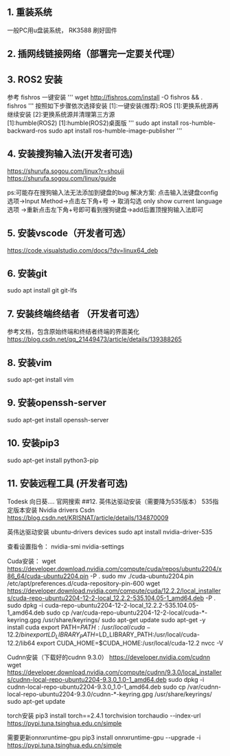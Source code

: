 ## 1. 重装系统 
  一般PC用u盘装系统， RK3588 刷好固件 
## 2. 插网线链接网络（部署完一定要关代理）
## 3. ROS2 安装
参考 fishros 一键安装
'''
wget http://fishros.com/install -O fishros && . fishros
'''
按照如下步骤依次选择安装
[1]:一键安装(推荐):ROS
[1]:更换系统源再继续安装
[2]:更换系统源并清理第三方源  
[1]:humble(ROS2)
[1]:humble(ROS2)桌面版
'''
sudo apt install ros-humble-backward-ros
sudo apt install ros-humble-image-publisher
'''
## 4. 安装搜狗输入法(开发者可选)
https://shurufa.sogou.com/linux?r=shouji 
https://shurufa.sogou.com/linux/guide

ps:可能存在搜狗输入法无法添加到键盘的bug
解决方案: 点击输入法键盘config选项->Input Method->点击左下角+号 -> 取消勾选 only show current language选项 ->重新点击左下角+号即可看到搜狗键盘->add后置顶搜狗输入法即可
## 5. 安装vscode（开发者可选）
https://code.visualstudio.com/docs/?dv=linux64_deb
## 6. 安装git 
sudo apt install git git-lfs
## 7. 安装终端终结者 （开发者可选）
参考文档，包含原始终端和终结者终端的界面美化
https://blog.csdn.net/qq_21449473/article/details/139388265
## 8. 安装vim
sudo apt-get install vim
## 9. 安装openssh-server
sudo apt-get install openssh-server
## 10. 安装pip3
  sudo apt-get install python3-pip
## 11. 安装远程工具 (开发者可选)
Todesk  向日葵....  官网搜索
##12. 英伟达驱动安装（需要降为535版本）
535指定版本安装 Nvidia drivers
Csdn  https://blog.csdn.net/KRISNAT/article/details/134870009

英伟达驱动安装
ubuntu-drivers devices
sudo apt install nvidia-driver-535

查看设置指令：
  nvidia-smi
  nvidia-settings

Cuda安装：
wget https://developer.download.nvidia.com/compute/cuda/repos/ubuntu2204/x86_64/cuda-ubuntu2204.pin -P .
sudo mv ./cuda-ubuntu2204.pin /etc/apt/preferences.d/cuda-repository-pin-600
wget https://developer.download.nvidia.com/compute/cuda/12.2.2/local_installers/cuda-repo-ubuntu2204-12-2-local_12.2.2-535.104.05-1_amd64.deb -P .
sudo dpkg -i cuda-repo-ubuntu2204-12-2-local_12.2.2-535.104.05-1_amd64.deb
sudo cp /var/cuda-repo-ubuntu2204-12-2-local/cuda-*-keyring.gpg /usr/share/keyrings/
sudo apt-get update
sudo apt-get -y install cuda
export PATH=$PATH:/usr/local/cuda-12.2/bin
export LD_LIBRARY_PATH=$LD_LIBRARY_PATH:/usr/local/cuda-12.2/lib64
export CUDA_HOME=$CUDA_HOME:/usr/local/cuda-12.2
nvcc -V

Cudnn安装（下载好的cudnn 9.3.0）
https://developer.nvidia.com/cudnn
wget https://developer.download.nvidia.com/compute/cudnn/9.3.0/local_installers/cudnn-local-repo-ubuntu2204-9.3.0_1.0-1_amd64.deb
sudo dpkg -i cudnn-local-repo-ubuntu2204-9.3.0_1.0-1_amd64.deb
sudo cp /var/cudnn-local-repo-ubuntu2204-9.3.0/cudnn-*-keyring.gpg /usr/share/keyrings/
sudo apt-get update

torch安装
pip3 install torch==2.4.1 torchvision torchaudio --index-url https://pypi.tuna.tsinghua.edu.cn/simple

需要更新onnxruntime-gpu 
pip3 install onnxruntime-gpu --upgrade -i  https://pypi.tuna.tsinghua.edu.cn/simple
